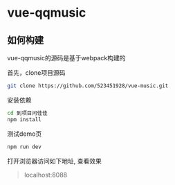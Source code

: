 # vue-qqmusic

## 如何构建
vue-qqmusic的源码是基于webpack构建的

首先，clone项目源码
```bash
git clone https://github.com/523451928/vue-music.git
```

安装依赖
```bash
cd 到项目问佳佳
npm install
```
测试demo页

```bash
npm run dev
```
打开浏览器访问如下地址, 查看效果

> localhost:8088
